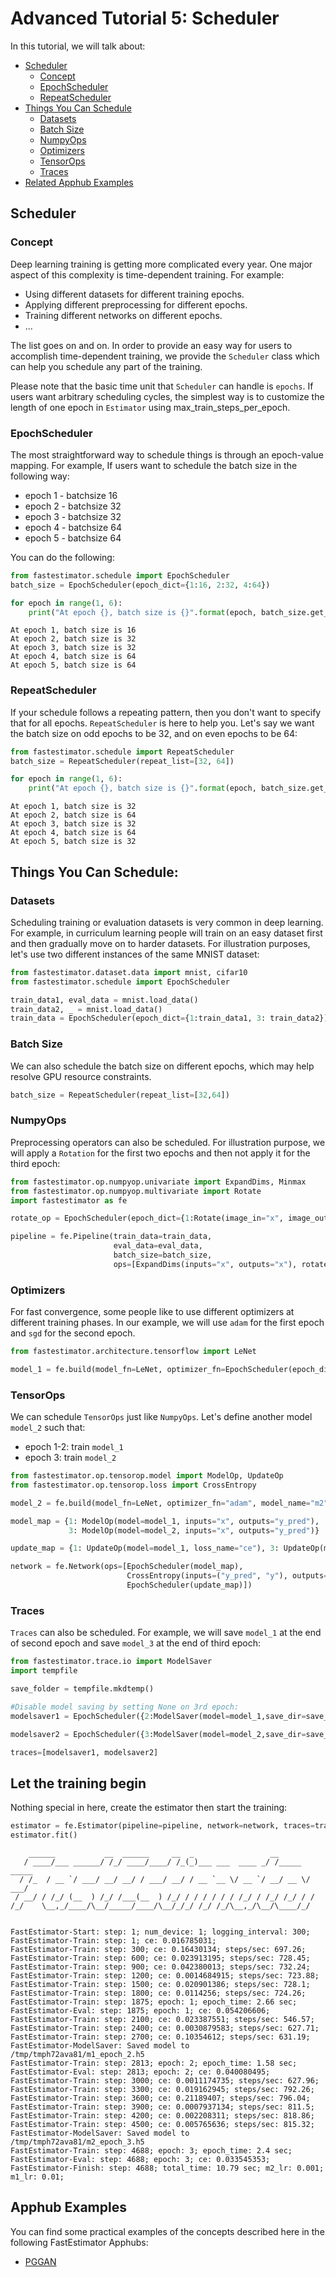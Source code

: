 # Advanced Tutorial 5: Scheduler
In this tutorial, we will talk about:
* [Scheduler](tutorials/r1.1/advanced/t05_scheduler/#ta05scheduler)
    * [Concept](tutorials/r1.1/advanced/t05_scheduler/#ta05concept)
    * [EpochScheduler](tutorials/r1.1/advanced/t05_scheduler/#ta05epoch)
    * [RepeatScheduler](tutorials/r1.1/advanced/t05_scheduler/#ta05repeat)
* [Things You Can Schedule](tutorials/r1.1/advanced/t05_scheduler/#ta05things)
    * [Datasets](tutorials/r1.1/advanced/t05_scheduler/#ta05dataset)
    * [Batch Size](tutorials/r1.1/advanced/t05_scheduler/#ta05batch)
    * [NumpyOps](tutorials/r1.1/advanced/t05_scheduler/#ta05numpy)
    * [Optimizers](tutorials/r1.1/advanced/t05_scheduler/#ta05optimizer)
    * [TensorOps](tutorials/r1.1/advanced/t05_scheduler/#ta05tensor)
    * [Traces](tutorials/r1.1/advanced/t05_scheduler/#ta05trace)
* [Related Apphub Examples](tutorials/r1.1/advanced/t05_scheduler/#ta05apphub)

<a id='ta05scheduler'></a>

## Scheduler

<a id='ta05concept'></a>

### Concept
Deep learning training is getting more complicated every year. One major aspect of this complexity is time-dependent training. For example:

* Using different datasets for different training epochs.
* Applying different preprocessing for different epochs.
* Training different networks on different epochs. 
* ...

The list goes on and on. In order to provide an easy way for users to accomplish time-dependent training, we provide the `Scheduler` class which can help you schedule any part of the training. 

Please note that the basic time unit that `Scheduler` can handle is `epochs`. If users want arbitrary scheduling cycles, the simplest way is to customize the length of one epoch in `Estimator` using max_train_steps_per_epoch.

<a id='ta05epoch'></a>

### EpochScheduler
The most straightforward way to schedule things is through an epoch-value mapping. For example, If users want to schedule the batch size in the following way:

* epoch 1 - batchsize 16
* epoch 2 - batchsize 32
* epoch 3 - batchsize 32
* epoch 4 - batchsize 64
* epoch 5 - batchsize 64

You can do the following:


```python
from fastestimator.schedule import EpochScheduler
batch_size = EpochScheduler(epoch_dict={1:16, 2:32, 4:64})
```


```python
for epoch in range(1, 6):
    print("At epoch {}, batch size is {}".format(epoch, batch_size.get_current_value(epoch)))
```

    At epoch 1, batch size is 16
    At epoch 2, batch size is 32
    At epoch 3, batch size is 32
    At epoch 4, batch size is 64
    At epoch 5, batch size is 64


<a id='ta05repeat'></a>

### RepeatScheduler
If your schedule follows a repeating pattern, then you don't want to specify that for all epochs. `RepeatScheduler` is here to help you. Let's say we want the batch size on odd epochs to be 32, and on even epochs to be 64:


```python
from fastestimator.schedule import RepeatScheduler
batch_size = RepeatScheduler(repeat_list=[32, 64])

for epoch in range(1, 6):
    print("At epoch {}, batch size is {}".format(epoch, batch_size.get_current_value(epoch)))
```

    At epoch 1, batch size is 32
    At epoch 2, batch size is 64
    At epoch 3, batch size is 32
    At epoch 4, batch size is 64
    At epoch 5, batch size is 32


<a id='ta05things'></a>

## Things You Can Schedule:

<a id='ta05dataset'></a>

### Datasets
Scheduling training or evaluation datasets is very common in deep learning. For example, in curriculum learning people will train on an easy dataset first and then gradually move on to harder datasets. For illustration purposes, let's use two different instances of the same MNIST dataset:


```python
from fastestimator.dataset.data import mnist, cifar10
from fastestimator.schedule import EpochScheduler

train_data1, eval_data = mnist.load_data()
train_data2, _ = mnist.load_data()
train_data = EpochScheduler(epoch_dict={1:train_data1, 3: train_data2})
```

<a id='ta05batch'></a>

### Batch Size
We can also schedule the batch size on different epochs, which may help resolve GPU resource constraints.


```python
batch_size = RepeatScheduler(repeat_list=[32,64])
```

<a id='ta05numpy'></a>

### NumpyOps
Preprocessing operators can also be scheduled. For illustration purpose, we will apply a `Rotation` for the first two epochs and then not apply it for the third epoch:


```python
from fastestimator.op.numpyop.univariate import ExpandDims, Minmax
from fastestimator.op.numpyop.multivariate import Rotate
import fastestimator as fe

rotate_op = EpochScheduler(epoch_dict={1:Rotate(image_in="x", image_out="x",limit=30), 3:None})

pipeline = fe.Pipeline(train_data=train_data, 
                       eval_data=eval_data,
                       batch_size=batch_size, 
                       ops=[ExpandDims(inputs="x", outputs="x"), rotate_op, Minmax(inputs="x", outputs="x")])
```

<a id='ta05optimizer'></a>

### Optimizers
For fast convergence, some people like to use different optimizers at different training phases. In our example, we will use `adam` for the first epoch and `sgd` for the second epoch. 


```python
from fastestimator.architecture.tensorflow import LeNet

model_1 = fe.build(model_fn=LeNet, optimizer_fn=EpochScheduler(epoch_dict={1:"adam", 2: "sgd"}), model_name="m1")
```

<a id='ta05tensor'></a>

### TensorOps
We can schedule `TensorOps` just like `NumpyOps`. Let's define another model `model_2` such that:
* epoch 1-2: train `model_1`
* epoch 3: train `model_2`


```python
from fastestimator.op.tensorop.model import ModelOp, UpdateOp
from fastestimator.op.tensorop.loss import CrossEntropy

model_2 = fe.build(model_fn=LeNet, optimizer_fn="adam", model_name="m2")

model_map = {1: ModelOp(model=model_1, inputs="x", outputs="y_pred"), 
             3: ModelOp(model=model_2, inputs="x", outputs="y_pred")}

update_map = {1: UpdateOp(model=model_1, loss_name="ce"), 3: UpdateOp(model=model_2, loss_name="ce")}

network = fe.Network(ops=[EpochScheduler(model_map),
                          CrossEntropy(inputs=("y_pred", "y"), outputs="ce"),
                          EpochScheduler(update_map)])
```

<a id='ta05trace'></a>

### Traces
`Traces` can also be scheduled. For example, we will save `model_1` at the end of second epoch and save `model_3` at the end of third epoch:


```python
from fastestimator.trace.io import ModelSaver
import tempfile

save_folder = tempfile.mkdtemp()

#Disable model saving by setting None on 3rd epoch:
modelsaver1 = EpochScheduler({2:ModelSaver(model=model_1,save_dir=save_folder), 3:None})

modelsaver2 = EpochScheduler({3:ModelSaver(model=model_2,save_dir=save_folder)})

traces=[modelsaver1, modelsaver2]
```

## Let the training begin
Nothing special in here, create the estimator then start the training:


```python
estimator = fe.Estimator(pipeline=pipeline, network=network, traces=traces, epochs=3, log_steps=300)
estimator.fit()
```

        ______           __  ______     __  _                 __            
       / ____/___ ______/ /_/ ____/____/ /_(_)___ ___  ____ _/ /_____  _____
      / /_  / __ `/ ___/ __/ __/ / ___/ __/ / __ `__ \/ __ `/ __/ __ \/ ___/
     / __/ / /_/ (__  ) /_/ /___(__  ) /_/ / / / / / / /_/ / /_/ /_/ / /    
    /_/    \__,_/____/\__/_____/____/\__/_/_/ /_/ /_/\__,_/\__/\____/_/     
                                                                            
    
    FastEstimator-Start: step: 1; num_device: 1; logging_interval: 300; 
    FastEstimator-Train: step: 1; ce: 0.016785031; 
    FastEstimator-Train: step: 300; ce: 0.16430134; steps/sec: 697.26; 
    FastEstimator-Train: step: 600; ce: 0.023913195; steps/sec: 728.45; 
    FastEstimator-Train: step: 900; ce: 0.042380013; steps/sec: 732.24; 
    FastEstimator-Train: step: 1200; ce: 0.0014684915; steps/sec: 723.88; 
    FastEstimator-Train: step: 1500; ce: 0.020901386; steps/sec: 728.1; 
    FastEstimator-Train: step: 1800; ce: 0.0114256; steps/sec: 724.26; 
    FastEstimator-Train: step: 1875; epoch: 1; epoch_time: 2.66 sec; 
    FastEstimator-Eval: step: 1875; epoch: 1; ce: 0.054206606; 
    FastEstimator-Train: step: 2100; ce: 0.023387551; steps/sec: 546.57; 
    FastEstimator-Train: step: 2400; ce: 0.0030879583; steps/sec: 627.71; 
    FastEstimator-Train: step: 2700; ce: 0.10354612; steps/sec: 631.19; 
    FastEstimator-ModelSaver: Saved model to /tmp/tmph72ava81/m1_epoch_2.h5
    FastEstimator-Train: step: 2813; epoch: 2; epoch_time: 1.58 sec; 
    FastEstimator-Eval: step: 2813; epoch: 2; ce: 0.040080495; 
    FastEstimator-Train: step: 3000; ce: 0.0011174735; steps/sec: 627.96; 
    FastEstimator-Train: step: 3300; ce: 0.019162945; steps/sec: 792.26; 
    FastEstimator-Train: step: 3600; ce: 0.21189407; steps/sec: 796.04; 
    FastEstimator-Train: step: 3900; ce: 0.0007937134; steps/sec: 811.5; 
    FastEstimator-Train: step: 4200; ce: 0.002208311; steps/sec: 818.86; 
    FastEstimator-Train: step: 4500; ce: 0.005765636; steps/sec: 815.32; 
    FastEstimator-ModelSaver: Saved model to /tmp/tmph72ava81/m2_epoch_3.h5
    FastEstimator-Train: step: 4688; epoch: 3; epoch_time: 2.4 sec; 
    FastEstimator-Eval: step: 4688; epoch: 3; ce: 0.033545353; 
    FastEstimator-Finish: step: 4688; total_time: 10.79 sec; m2_lr: 0.001; m1_lr: 0.01; 


<a id='ta05apphub'></a>

## Apphub Examples
You can find some practical examples of the concepts described here in the following FastEstimator Apphubs:

* [PGGAN](examples/r1.1/image_generation/pggan/pggan)
